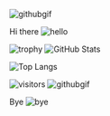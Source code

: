 ![githubgif](https://camo.githubusercontent.com/e15e75521862be103c834df436a8f9e075c945e5/68747470733a2f2f6d656469612e67697068792e636f6d2f6d656469612f6475334a336358797a686a3735494f6776412f67697068792e676966)

Hi there ![hello](https://camo.githubusercontent.com/4080d349f13efe927596fc36abbb36b13218bf88/68747470733a2f2f63646e2e646973636f72646170702e636f6d2f656d6f6a69732f3430303234383130333331333231313339322e676966)


![trophy](https://github-profile-trophy.vercel.app/?username=DiveshTheReal&margin-w=15)
![GitHub Stats](https://github-readme-stats.vercel.app/api?username=DiveshTheReal&show_icons=true&theme=dark)

![Top Langs](https://github-readme-stats.vercel.app/api/top-langs/?username=DiveshTheReal&theme=dark&layout=compact)

 ![visitors](https://visitor-badge.laobi.icu/badge?page_id=DiveshTheReal.DiveshTheReal)
 ![githubgif](https://camo.githubusercontent.com/fae87334bdd5b4519e78c3da6c06af2ad72de7d0/68747470733a2f2f63646e2e646973636f72646170702e636f6d2f6174746163686d656e74732f3634383733383733333238353434313630392f3737323335303432323734333930383336322f6f63746f6361742d616e696d652e676966)
 
 
Bye
![bye](https://github.githubassets.com/images/mona-whisper.gif)
